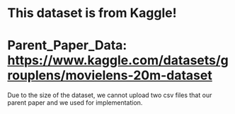 # This dataset is from Kaggle!

# Parent_Paper_Data: https://www.kaggle.com/datasets/grouplens/movielens-20m-dataset

Due to the size of the dataset, we cannot upload two csv files that our parent paper and we used for implementation.
